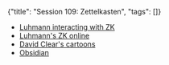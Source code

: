 {"title": "Session 109: Zettelkasten", "tags": []}

* [Luhmann interacting with ZK](https://youtu.be/qRSCKSPMuDc?t=2329)
* [Luhmann's ZK online](https://niklas-luhmann-archiv.de/bestand/zettelkasten/suche)
* [David Clear's cartoons](https://writingcooperative.com/zettelkasten-how-one-german-scholar-was-so-freakishly-productive-997e4e0ca125)
* [Obsidian](https://obsidian.md/)

